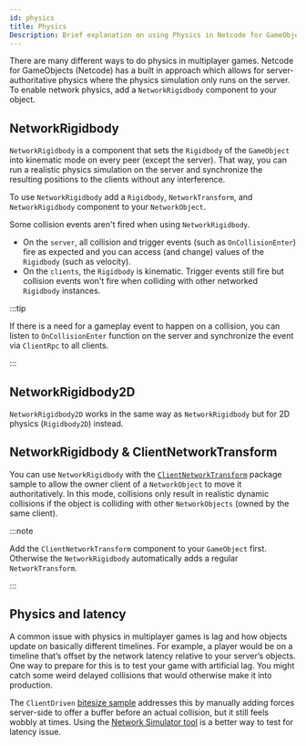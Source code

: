 ```yaml
---
id: physics
title: Physics
Description: Brief explanation on using Physics in Netcode for GameObjects
---
```


There are many different ways to do physics in multiplayer games. Netcode for GameObjects (Netcode) has a built in approach which allows for server-authoritative physics where the physics simulation only runs on the server. To enable network physics, add a `NetworkRigidbody` component to your object.

## NetworkRigidbody

`NetworkRigidbody` is a component that sets the `Rigidbody` of the `GameObject` into kinematic mode on every peer (except the server). That way, you can run a realistic physics simulation on the server and synchronize the resulting positions to the clients without any interference.

To use `NetworkRigidbody` add a `Rigidbody`, `NetworkTransform`,  and `NetworkRigidbody` component to your `NetworkObject`.

Some collision events aren't fired when using `NetworkRigidbody`.
- On the `server`, all collision and trigger events (such as `OnCollisionEnter`) fire as expected and you can access (and change) values of the `Rigidbody` (such as velocity).
- On the `clients`, the `Rigidbody` is kinematic. Trigger events still fire but collision events won't fire when colliding with other networked `Rigidbody` instances.

:::tip

If there is a need for a gameplay event to happen on a collision, you can listen to `OnCollisionEnter` function on the server and synchronize the event via `ClientRpc` to all clients.

:::

## NetworkRigidbody2D

`NetworkRigidbody2D` works in the same way as `NetworkRigidbody` but for 2D physics (`Rigidbody2D`) instead.

## NetworkRigidbody & ClientNetworkTransform

You can use `NetworkRigidbody` with the [`ClientNetworkTransform`](../components/networktransform.md#clientnetworktransform) package sample to allow the owner client of a `NetworkObject` to move it authoritatively. In this mode, collisions only result in realistic dynamic collisions if the object is colliding with other `NetworkObjects` (owned by the same client).

:::note

Add the `ClientNetworkTransform` component to your `GameObject` first. Otherwise the `NetworkRigidbody` automatically adds a regular `NetworkTransform`.

:::

## Physics and latency

A common issue with physics in multiplayer games is lag and how objects update on basically different timelines. For example, a player would be on a timeline that’s offset by the network latency relative to your server’s objects. One way to prepare for this is to test your game with artificial lag. You might catch some weird delayed collisions that would otherwise make it into production.

The `ClientDriven` [bitesize sample](../learn/bitesize/bitesize-clientdriven.md) addresses this by manually adding forces server-side to offer a buffer before an actual collision, but it still feels wobbly at times. Using the [Network Simulator tool](../../tools/network-simulator.md) is a better way to test for latency issue.